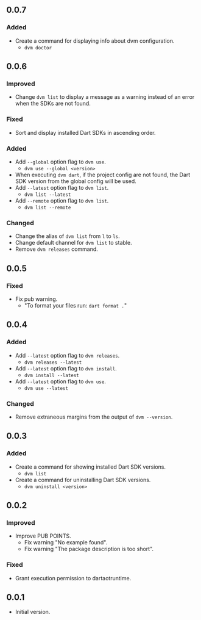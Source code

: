 ## 0.0.7

### Added

- Create a command for displaying info about dvm configuration.
  - `dvm doctor`

## 0.0.6

### Improved

- Change `dvm list` to display a message as a warning instead of an error when the SDKs are not found.

### Fixed

- Sort and display installed Dart SDKs in ascending order.

### Added

- Add `--global` option flag to `dvm use`.
  - `dvm use --global <version>`
- When executing `dvm dart`, if the project config are not found, the Dart SDK version from the global config will be used.
- Add `--latest` option flag to `dvm list`.
  - `dvm list --latest`
- Add `--remote` option flag to `dvm list`.
  - `dvm list --remote`

### Changed

- Change the alias of `dvm list` from `l` to `ls`.
- Change default channel for `dvm list` to stable.
- Remove `dvm releases` command.

## 0.0.5

### Fixed

- Fix pub warning.
  - "To format your files run: `dart format .`"

## 0.0.4

### Added

- Add `--latest` option flag to `dvm releases`.
  - `dvm releases --latest`
- Add `--latest` option flag to `dvm install`.
  - `dvm install --latest`
- Add `--latest` option flag to `dvm use`.
  - `dvm use --latest`

### Changed

- Remove extraneous margins from the output of `dvm --version`.

## 0.0.3

### Added

- Create a command for showing installed Dart SDK versions.
  - `dvm list`
- Create a command for uninstalling Dart SDK versions.
  - `dvm uninstall <version>`

## 0.0.2

### Improved

- Improve PUB POINTS.
  - Fix warning "No example found".
  - Fix warning "The package description is too short".

### Fixed

- Grant execution permission to dartaotruntime.

## 0.0.1

- Initial version.
